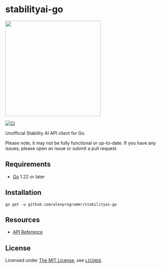 # stabilityai-go

<a href="https://platform.stability.ai/docs/api-reference"><img src="https://upload.wikimedia.org/wikipedia/commons/9/90/Stability_Ai_%E2%80%94_wordmark.png" width="300px"></a>

[![CI](https://github.com/alexprogrammr/stabilityai-go/actions/workflows/ci.yml/badge.svg)](https://github.com/alexprogrammr/stabilityai-go/actions/workflows/ci.yml)

Unofficial Stability AI API client for Go.

Please note, it may not be fully functional or up-to-date. If you have any issues, please open an issue or submit a pull request.

## Requirements

- [Go](https://go.dev/doc/install) 1.22 or later

## Installation

```console
go get -u github.com/alexprogrammr/stabilityai-go
```

## Resources

- [API Reference](https://platform.stability.ai/docs/api-reference)

## License

Licensed under [The MIT License](https://opensource.org/license/mit), see [`LICENSE`](LICENSE).
